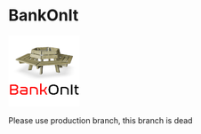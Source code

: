 # BankOnIt
![Logo](https://github.com/Plytek/keyvaluedrasyl/blob/8b900399f16c1adcab060d82aee26bacbb94c9a6/src/main/resources/logo.png)

Please use production branch, this branch is dead
